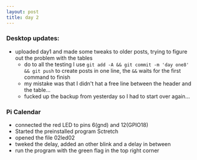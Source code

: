 ```yaml
---
layout: post
title: day 2
---
```


### Desktop updates:
* uploaded day1 and made some tweaks to older posts, trying to figure out the problem with the tables
	* do to all the testing I use `git add -A && git commit -m 'day one8' && git push` to create posts in one line, the `&&` waits for the first command to finish
	* my mistake was that I didn't hat a free line between the header and the table...
	* fucked up the backup from yesterday so I had to start over again...

### Pi Calendar
* connected the red LED to pins 6(gnd) and 12(GPIO18) 
* Started the preinstalled program Sctretch
* opened the file 02led02
* tweked the delay, added an other blink and a delay in between
* run the program with the green flag in the top right corner